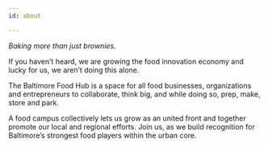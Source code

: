 ```yaml
---
id: about

---
```


_Baking more than just brownies._

If you haven’t heard, we are growing the food innovation economy and lucky for us, we aren’t doing this alone.

The Baltimore Food Hub is a space for all food businesses, organizations and entrepreneurs to collaborate,
think big, and while doing so, prep, make, store and park.

A food campus collectively lets us grow as an united front and together promote our local and regional efforts.
Join us, as we build recognition for Baltimore’s strongest food players within the urban core.
